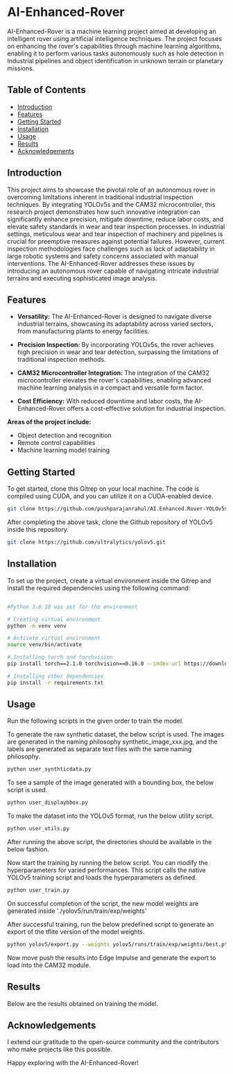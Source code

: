 # AI-Enhanced-Rover

AI-Enhanced-Rover is a machine learning project aimed at developing an intelligent rover using artificial intelligence techniques. The project focuses on enhancing the rover's capabilities through machine learning algorithms, enabling it to perform various tasks autonomously such as hole detection in Industrial pipelines and object identification in unknown terrain or planetary missions.

## Table of Contents

- [Introduction](#introduction)
- [Features](#features)
- [Getting Started](#getting-started)
- [Installation](#installation)
- [Usage](#usage)
- [Results](#results)
- [Acknowledgements](#acknowledgements)

## Introduction

This project aims to showcase the pivotal role of an autonomous rover in overcoming limitations inherent in traditional industrial inspection techniques. By integrating YOLOv5s and the CAM32 microcontroller, this research project demonstrates how such innovative integration can significantly enhance precision, mitigate downtime, reduce labor costs, and elevate safety standards in wear and tear inspection processes. In industrial settings, meticulous wear and tear inspection of machinery and pipelines is crucial for preemptive measures against potential failures. However, current inspection methodologies face challenges such as lack of adaptability in large robotic systems and safety concerns associated with manual interventions. The AI-Enhanced-Rover addresses these issues by introducing an autonomous rover capable of navigating intricate industrial terrains and executing sophisticated image analysis.

## Features

- **Versatility:** The AI-Enhanced-Rover is designed to navigate diverse industrial terrains, showcasing its adaptability across varied sectors, from manufacturing plants to energy facilities.

- **Precision Inspection:** By incorporating YOLOv5s, the rover achieves high precision in wear and tear detection, surpassing the limitations of traditional inspection methods.

- **CAM32 Microcontroller Integration:** The integration of the CAM32 microcontroller elevates the rover's capabilities, enabling advanced machine learning analysis in a compact and versatile form factor.

- **Cost Efficiency:** With reduced downtime and labor costs, the AI-Enhanced-Rover offers a cost-effective solution for industrial inspection.

**Areas of the project include:**

- Object detection and recognition
- Remote control capabilities
- Machine learning model training

## Getting Started

To get started, clone this Gitrep on your local machine. The code is compiled using CUDA, and you can utilize it on a CUDA-enabled device.

```bash
git clone https://github.com/pushparajanrahul/AI.Enhanced.Rover-YOLOv5s-CAM32.git

```

After completing the above task, clone the Github repository of YOLOv5 inside this repository.

```bash
git clone https://github.com/ultralytics/yolov5.git

```

## Installation

To set up the project, create a virtual environment inside the Gitrep and install the required dependencies using the following command:

```bash

#Python 3.8.10 was set for the environment

# Creating virtual environment 
python -m venv venv

# Activate virtual environment
source venv/bin/activate

# Installing torch and torchvision
pip install torch==2.1.0 torchvision==0.16.0 --index-url https://download.pytorch.org/whl/cu121

# Installing other dependencies
pip install -r requirements.txt
```

## Usage

Run the following scripts in the given order to train the model.

To generate the raw synthetic dataset, the below script is used. The images are generated in the naming philosophy synthetic_image_xxx.jpg, and the labels are generated as separate text files with the same naming philosophy.

```bash
python user_synthticdata.py

```

To see a sample of the image generated with a bounding box, the below script is used.

```bash
python user_displaybbox.py

```

To make the dataset into the YOLOv5 format, run the below utility script. 

```bash
python user_utils.py

```

After running the above script, the directories should be available in the below fashion.


Now start the training by running the below script. You can modify the hyperparameters for varied performances. This script calls the native YOLOv5 training script and loads the hyperparameters as defined.

```bash
python user_train.py

```

On successful completion of the script, the new model weights are generated inside './yolov5/run/train/exp/weights'

After successful training, run the below predefined script to generate an export of the tflite version of the model weights.

```bash
python yolov5/export.py --weights yolov5/runs/train/exp/weights/best.pt --int8 --include tflite

```

Now move push the results into Edge Impulse and generate the export to load into the CAM32 module.


## Results

Below are the results obtained on training the model.

## Acknowledgements

I extend our gratitude to the open-source community and the contributors who make projects like this possible.

Happy exploring with the AI-Enhanced-Rover!


